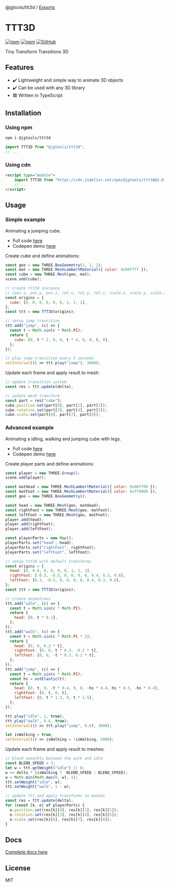 @jgtools/ttt3d / [Exports](modules.md)

# TTT3D

[![npm](https://img.shields.io/npm/v/@jgtools/ttt3d)](https://www.npmjs.com/package/@jgtools/ttt3d)
[![npm](https://img.shields.io/npm/dm/@jgtools/ttt3d)](https://www.npmjs.com/package/@jgtools/ttt3d)
[![GitHub](https://img.shields.io/github/license/jgtools/ttt3d)](https://github.com/git/git-scm.com/blob/main/MIT-LICENSE.txt)

Tiny Transform Transitions 3D

## Features

- :heavy_check_mark: Lightweight and simple way to animate 3D objects
- :heavy_check_mark: Can be used with any 3D library
- :blue_square: Written in TypeScript

## Installation

### Using npm

```bash
npm i @jgtools/ttt3d
```

```javascript
import TTT3D from "@jgtools/ttt3d";
// ...
```

### Using cdn

```html
<script type="module">
    import TTT3D from "https://cdn.jsdelivr.net/npm/@jgtools/ttt3d@1.0.8/dist/index.min.js";
    // ...
</script>
```

## Usage

### Simple example

Animating a jumping cube.

- Full code [here](examples/simple/index.html)
- Codepen demo [here](https://codepen.io/erik1001/pen/wvxvKwo)

Create cube and define animations:

```javascript
const geo = new THREE.BoxGeometry(1, 1, 1);
const mat = new THREE.MeshLambertMaterial({ color: 0x00ffff });
const cube = new THREE.Mesh(geo, mat);
scene.add(cube);

// create ttt3d instance
// [pos.x, pos.y, pos.z, rot.x, rot.y, rot.z, scale.x, scale.y, scale.z]
const origins = {
  cube: [0, 0, 0, 0, 0, 0, 1, 1, 1],
};
const ttt = new TTT3D(origins);

// setup jump transition
ttt.add("jump", (c) => {
  const t = Math.sin(c * Math.PI);
  return {
    cube: [0, t * 2, 0, 0, t * 4, 0, 0, t, 0],
  };
});

// play jump transition every 3 seconds
setInterval(() => ttt.play("jump"), 3000);
```

Update each frame and apply result to mesh:

```javascript
// update transition system
const res = ttt.update(delta);

// update mesh transform
const part = res["cube"];
cube.position.set(part[0], part[1], part[2]);
cube.rotation.set(part[3], part[4], part[5]);
cube.scale.set(part[6], part[7], part[8]);
```

### Advanced example

Animating a idling, walking and jumping cube with legs.

- Full code [here](examples/advanced)
- Codepen demo [here](https://codepen.io/erik1001/pen/jOpOwPL)

Create player parts and define animations:

```javascript
const player = new THREE.Group();
scene.add(player);

const matHead = new THREE.MeshLambertMaterial({ color: 0x00ff00 });
const matFoot = new THREE.MeshLambertMaterial({ color: 0xff0000 });
const geo = new THREE.BoxGeometry();

const head = new THREE.Mesh(geo, matHead);
const rightFoot = new THREE.Mesh(geo, matFoot);
const leftFoot = new THREE.Mesh(geo, matFoot);
player.add(head);
player.add(rightFoot);
player.add(leftFoot);

const playerParts = new Map();
playerParts.set("head", head);
playerParts.set("rightFoot", rightFoot);
playerParts.set("leftFoot", leftFoot);

// setup ttt3d with default transforms
const origins = {
  head: [0, 0.8, 0, 0, 0, 0, 1, 1, 1],
  rightFoot: [-0.3, -0.5, 0, 0, 0, 0, 0.4, 0.3, 0.6],
  leftFoot: [0.3, -0.5, 0, 0, 0, 0, 0.4, 0.3, 0.6],
};
const ttt = new TTT3D(origins);

// create animations
ttt.add("idle", (c) => {
  const t = Math.sin(c * Math.PI);
  return {
    head: [0, t * 0.1],
  };
});
ttt.add("walk", (c) => {
  const t = Math.sin(c * Math.PI * 2);
  return {
    head: [0, 0, 0.2 * t],
    rightFoot: [0, 0, t * 0.3, -0.2 * t],
    leftFoot: [0, 0, -t * 0.3, 0.2 * t],
  };
});
ttt.add("jump", (c) => {
  const t = Math.sin(c * Math.PI);
  const hs = outElastic(t);
  return {
    head: [0, t, 0, -t * 0.4, 0, 0, -hs * 0.4, hs * 0.5, -hs * 0.4],
    rightFoot: [0, t, 0, t],
    leftFoot: [0, t * 1.3, 0, t * 1.5],
  };
});

ttt.play("idle", 1, true);
ttt.play("walk", 0.6, true);
setInterval(() => ttt.play("jump", 0.6), 3000);

let isWalking = true;
setInterval(() => isWalking = !isWalking, 5000);
```

Update each frame and apply result to meshes:

```javascript
// blend smoothly between the walk and idle
const BLEND_SPEED = 3;
let w = ttt.getWeight("idle") || 0;
w += delta * (isWalking ? -BLEND_SPEED : BLEND_SPEED);
w = Math.min(Math.max(0, w), 1);
ttt.setWeight("idle", w);
ttt.setWeight("walk", 1 - w);

// update ttt and apply transforms to meshes
const res = ttt.update(delta);
for (const [k, e] of playerParts) {
  e.position.set(res[k][0], res[k][1], res[k][2]);
  e.rotation.set(res[k][3], res[k][4], res[k][5]);
  e.scale.set(res[k][6], res[k][7], res[k][8]);
}
```

## Docs

[Complete docs here](docs/classes/default.md)

## License

MIT
